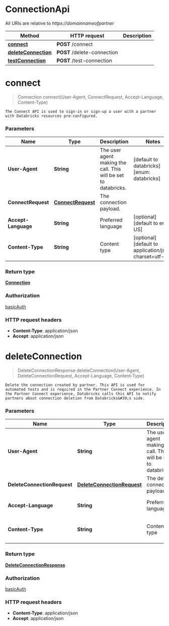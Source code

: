 # ConnectionApi

All URIs are relative to *https://domainnameofpartner*

| Method | HTTP request | Description |
|------------- | ------------- | -------------|
| [**connect**](ConnectionApi.md#connect) | **POST** /connect |  |
| [**deleteConnection**](ConnectionApi.md#deleteConnection) | **POST** /delete-connection |  |
| [**testConnection**](ConnectionApi.md#testConnection) | **POST** /test-connection |  |


<a name="connect"></a>
# **connect**
> Connection connect(User-Agent, ConnectRequest, Accept-Language, Content-Type)



    The Connect API is used to sign-in or sign-up a user with a partner with Databricks resources pre-configured.

### Parameters

|Name | Type | Description  | Notes |
|------------- | ------------- | ------------- | -------------|
| **User-Agent** | **String**| The user agent making the call. This will be set to databricks. | [default to databricks] [enum: databricks] |
| **ConnectRequest** | [**ConnectRequest**](../Models/ConnectRequest.md)| The connection payload. | |
| **Accept-Language** | **String**| Preferred language | [optional] [default to en-US] |
| **Content-Type** | **String**| Content type | [optional] [default to application/json; charset&#x3D;utf-8] |

### Return type

[**Connection**](../Models/Connection.md)

### Authorization

[basicAuth](../README.md#basicAuth)

### HTTP request headers

- **Content-Type**: application/json
- **Accept**: application/json

<a name="deleteConnection"></a>
# **deleteConnection**
> DeleteConnectionResponse deleteConnection(User-Agent, DeleteConnectionRequest, Accept-Language, Content-Type)



    Delete the connection created by partner. This API is used for automated tests and is required in the Partner Connect experience. In the Partner Connect experience, Databricks calls this API to notify partners about connection deletion from Databricks&#39;s side.

### Parameters

|Name | Type | Description  | Notes |
|------------- | ------------- | ------------- | -------------|
| **User-Agent** | **String**| The user agent making the call. This will be set to databricks. | [default to databricks] [enum: databricks] |
| **DeleteConnectionRequest** | [**DeleteConnectionRequest**](../Models/DeleteConnectionRequest.md)| The delete connection payload. | |
| **Accept-Language** | **String**| Preferred language | [optional] [default to en-US] |
| **Content-Type** | **String**| Content type | [optional] [default to application/json; charset&#x3D;utf-8] |

### Return type

[**DeleteConnectionResponse**](../Models/DeleteConnectionResponse.md)

### Authorization

[basicAuth](../README.md#basicAuth)

### HTTP request headers

- **Content-Type**: application/json
- **Accept**: application/json

